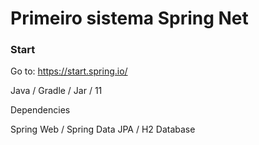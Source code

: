 # Primeiro sistema Spring Net #

### Start ###

Go to: https://start.spring.io/

Java / Gradle / Jar / 11

Dependencies

Spring Web / Spring Data JPA / H2 Database

